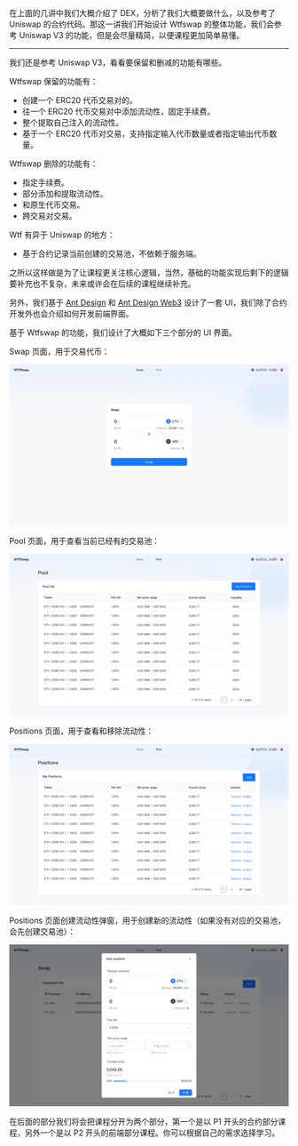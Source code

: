 在上面的几讲中我们大概介绍了 DEX，分析了我们大概要做什么，以及参考了 Uniswap 的合约代码。那这一讲我们开始设计 Wtfswap 的整体功能，我们会参考 Uniswap V3 的功能，但是会尽量精简，以便课程更加简单易懂。

---

我们还是参考 Uniswap V3，看看要保留和删减的功能有哪些。

Wtfswap 保留的功能有：

- 创建一个 ERC20 代币交易对的。
- 往一个 ERC20 代币交易对中添加流动性，固定手续费。
- 整个提取自己注入的流动性。
- 基于一个 ERC20 代币对交易，支持指定输入代币数量或者指定输出代币数量。

Wtfswap 删除的功能有：

- 指定手续费。
- 部分添加和提取流动性。
- 和原生代币交易。
- 跨交易对交易。

Wtf 有异于 Uniswap 的地方：

- 基于合约记录当前创建的交易池，不依赖于服务端。

之所以这样做是为了让课程更关注核心逻辑，当然，基础的功能实现后剩下的逻辑要补充也不复杂，未来或许会在后续的课程继续补充。

另外，我们基于 [Ant Design](https://ant.design/) 和 [Ant Design Web3](https://web3.ant.design/) 设计了一套 UI，我们除了合约开发外也会介绍如何开发前端界面。

基于 Wtfswap 的功能，我们设计了大概如下三个部分的 UI 界面。

Swap 页面，用于交易代币：

![swap](./img/swap.png)

Pool 页面，用于查看当前已经有的交易池：

![pool](./img/pool.png)

Positions 页面，用于查看和移除流动性：

![pool](./img/positions.png)

Positions 页面创建流动性弹窗，用于创建新的流动性（如果没有对应的交易池，会先创建交易池）：

![add](./img/add.png)

在后面的部分我们将会把课程分开为两个部分，第一个是以 P1 开头的合约部分课程，另外一个是以 P2 开头的前端部分课程。你可以根据自己的需求选择学习。

